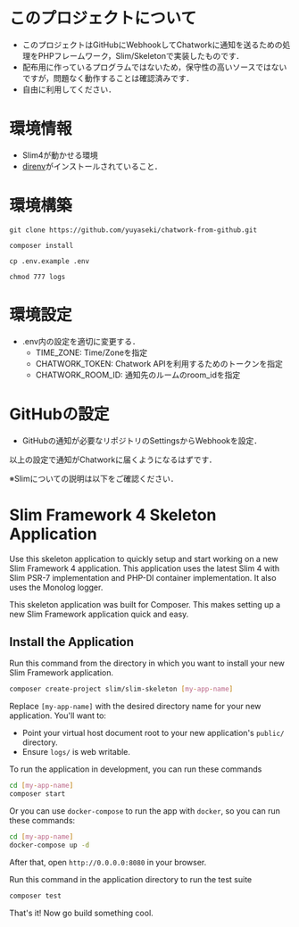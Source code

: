 # このプロジェクトについて

- このプロジェクトはGitHubにWebhookしてChatworkに通知を送るための処理をPHPフレームワーク，Slim/Skeletonで実装したものです．
- 配布用に作っているプログラムではないため，保守性の高いソースではないですが，問題なく動作することは確認済みです．
- 自由に利用してください．

# 環境情報

- Slim4が動かせる環境
- [direnv](https://github.com/direnv/direnv)がインストールされていること．

# 環境構築

~~~
git clone https://github.com/yuyaseki/chatwork-from-github.git

composer install

cp .env.example .env

chmod 777 logs
~~~

# 環境設定

- .env内の設定を適切に変更する．
    - TIME_ZONE: Time/Zoneを指定
    - CHATWORK_TOKEN: Chatwork APIを利用するためのトークンを指定
    - CHATWORK_ROOM_ID: 通知先のルームのroom_idを指定

# GitHubの設定

- GitHubの通知が必要なリポジトリのSettingsからWebhookを設定．

以上の設定で通知がChatworkに届くようになるはずです．

※Slimについての説明は以下をご確認ください．

# Slim Framework 4 Skeleton Application

Use this skeleton application to quickly setup and start working on a new Slim Framework 4 application. This application uses the latest Slim 4 with Slim PSR-7 implementation and PHP-DI container implementation. It also uses the Monolog logger.

This skeleton application was built for Composer. This makes setting up a new Slim Framework application quick and easy.

## Install the Application

Run this command from the directory in which you want to install your new Slim Framework application.

```bash
composer create-project slim/slim-skeleton [my-app-name]
```

Replace `[my-app-name]` with the desired directory name for your new application. You'll want to:

* Point your virtual host document root to your new application's `public/` directory.
* Ensure `logs/` is web writable.

To run the application in development, you can run these commands 

```bash
cd [my-app-name]
composer start
```

Or you can use `docker-compose` to run the app with `docker`, so you can run these commands:
```bash
cd [my-app-name]
docker-compose up -d
```
After that, open `http://0.0.0.0:8080` in your browser.

Run this command in the application directory to run the test suite

```bash
composer test
```

That's it! Now go build something cool.
